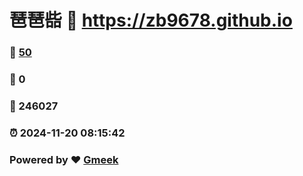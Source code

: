 # 琶琶啙 :link: https://zb9678.github.io 
### :page_facing_up: [50](https://zb9678.github.io/tag.html) 
### :speech_balloon: 0 
### :hibiscus: 246027 
### :alarm_clock: 2024-11-20 08:15:42 
### Powered by :heart: [Gmeek](https://github.com/Meekdai/Gmeek)
